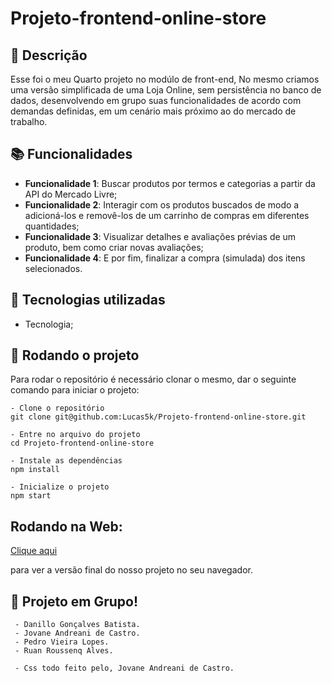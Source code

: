 # Projeto-frontend-online-store

## :memo: Descrição
Esse foi o meu Quarto projeto no modúlo de front-end, No mesmo criamos uma versão simplificada de uma Loja Online, sem persistência no banco de dados, desenvolvendo em grupo suas funcionalidades de acordo com demandas definidas, em um cenário mais próximo ao do mercado de trabalho.

## :books: Funcionalidades
* <b>Funcionalidade 1</b>: Buscar produtos por termos e categorias a partir da API do Mercado Livre;
* <b>Funcionalidade 2</b>: Interagir com os produtos buscados de modo a adicioná-los e removê-los de um carrinho de compras em diferentes quantidades;
* <b>Funcionalidade 3</b>: Visualizar detalhes e avaliações prévias de um produto, bem como criar novas avaliações;
* <b>Funcionalidade 4</b>: E por fim, finalizar a compra (simulada) dos itens selecionados.

## :wrench: Tecnologias utilizadas
* Tecnologia;

## :rocket: Rodando o projeto
Para rodar o repositório é necessário clonar o mesmo, dar o seguinte comando para iniciar o projeto:
```
- Clone o repositório
git clone git@github.com:Lucas5k/Projeto-frontend-online-store.git

- Entre no arquivo do projeto
cd Projeto-frontend-online-store

- Instale as dependências
npm install

- Inicialize o projeto
npm start

```
## Rodando na Web:

<a href="https://front-end-online-store-sigma.vercel.app/">Clique aqui</a><p>para ver a versão final do nosso projeto no seu navegador.</p>

<!-- ## :soon: Implementação futura
* O que será implementado na próxima sprint? -->

## :handshake: Projeto em Grupo!
     - Danillo Gonçalves Batista.
     - Jovane Andreani de Castro.
     - Pedro Vieira Lopes.
     - Ruan Roussenq Alves.
     
     - Css todo feito pelo, Jovane Andreani de Castro.

<!-- ## :dart: Status do projeto -->

